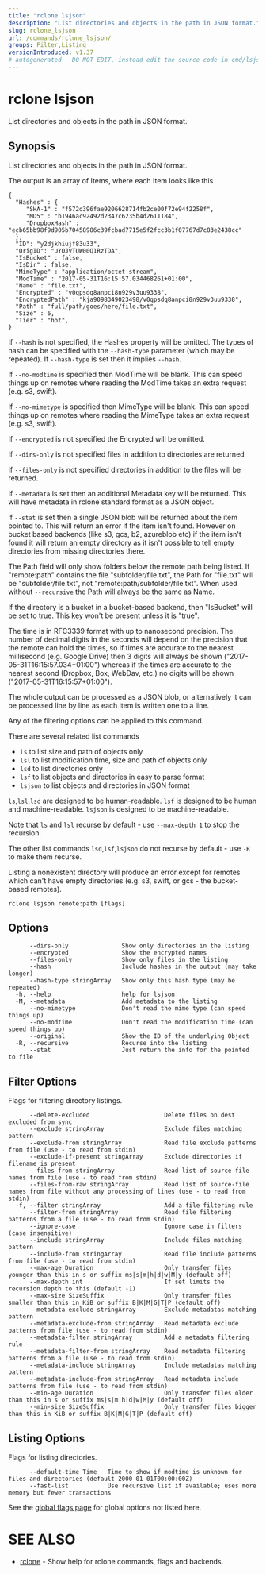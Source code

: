```yaml
---
title: "rclone lsjson"
description: "List directories and objects in the path in JSON format."
slug: rclone_lsjson
url: /commands/rclone_lsjson/
groups: Filter,Listing
versionIntroduced: v1.37
# autogenerated - DO NOT EDIT, instead edit the source code in cmd/lsjson/ and as part of making a release run "make commanddocs"
---
```

# rclone lsjson

List directories and objects in the path in JSON format.

## Synopsis

List directories and objects in the path in JSON format.

The output is an array of Items, where each Item looks like this

    {
      "Hashes" : {
         "SHA-1" : "f572d396fae9206628714fb2ce00f72e94f2258f",
         "MD5" : "b1946ac92492d2347c6235b4d2611184",
         "DropboxHash" : "ecb65bb98f9d905b70458986c39fcbad7715e5f2fcc3b1f07767d7c83e2438cc"
      },
      "ID": "y2djkhiujf83u33",
      "OrigID": "UYOJVTUW00Q1RzTDA",
      "IsBucket" : false,
      "IsDir" : false,
      "MimeType" : "application/octet-stream",
      "ModTime" : "2017-05-31T16:15:57.034468261+01:00",
      "Name" : "file.txt",
      "Encrypted" : "v0qpsdq8anpci8n929v3uu9338",
      "EncryptedPath" : "kja9098349023498/v0qpsdq8anpci8n929v3uu9338",
      "Path" : "full/path/goes/here/file.txt",
      "Size" : 6,
      "Tier" : "hot",
    }

If `--hash` is not specified, the Hashes property will be omitted. The
types of hash can be specified with the `--hash-type` parameter (which
may be repeated). If `--hash-type` is set then it implies `--hash`.

If `--no-modtime` is specified then ModTime will be blank. This can
speed things up on remotes where reading the ModTime takes an extra
request (e.g. s3, swift).

If `--no-mimetype` is specified then MimeType will be blank. This can
speed things up on remotes where reading the MimeType takes an extra
request (e.g. s3, swift).

If `--encrypted` is not specified the Encrypted will be omitted.

If `--dirs-only` is not specified files in addition to directories are
returned

If `--files-only` is not specified directories in addition to the files
will be returned.

If `--metadata` is set then an additional Metadata key will be returned.
This will have metadata in rclone standard format as a JSON object.

if `--stat` is set then a single JSON blob will be returned about the
item pointed to. This will return an error if the item isn't found.
However on bucket based backends (like s3, gcs, b2, azureblob etc) if
the item isn't found it will return an empty directory as it isn't
possible to tell empty directories from missing directories there.

The Path field will only show folders below the remote path being listed.
If "remote:path" contains the file "subfolder/file.txt", the Path for "file.txt"
will be "subfolder/file.txt", not "remote:path/subfolder/file.txt".
When used without `--recursive` the Path will always be the same as Name.

If the directory is a bucket in a bucket-based backend, then
"IsBucket" will be set to true. This key won't be present unless it is
"true".

The time is in RFC3339 format with up to nanosecond precision.  The
number of decimal digits in the seconds will depend on the precision
that the remote can hold the times, so if times are accurate to the
nearest millisecond (e.g. Google Drive) then 3 digits will always be
shown ("2017-05-31T16:15:57.034+01:00") whereas if the times are
accurate to the nearest second (Dropbox, Box, WebDav, etc.) no digits
will be shown ("2017-05-31T16:15:57+01:00").

The whole output can be processed as a JSON blob, or alternatively it
can be processed line by line as each item is written one to a line.

Any of the filtering options can be applied to this command.

There are several related list commands

  * `ls` to list size and path of objects only
  * `lsl` to list modification time, size and path of objects only
  * `lsd` to list directories only
  * `lsf` to list objects and directories in easy to parse format
  * `lsjson` to list objects and directories in JSON format

`ls`,`lsl`,`lsd` are designed to be human-readable.
`lsf` is designed to be human and machine-readable.
`lsjson` is designed to be machine-readable.

Note that `ls` and `lsl` recurse by default - use `--max-depth 1` to stop the recursion.

The other list commands `lsd`,`lsf`,`lsjson` do not recurse by default - use `-R` to make them recurse.

Listing a nonexistent directory will produce an error except for
remotes which can't have empty directories (e.g. s3, swift, or gcs -
the bucket-based remotes).


```
rclone lsjson remote:path [flags]
```

## Options

```
      --dirs-only               Show only directories in the listing
      --encrypted               Show the encrypted names
      --files-only              Show only files in the listing
      --hash                    Include hashes in the output (may take longer)
      --hash-type stringArray   Show only this hash type (may be repeated)
  -h, --help                    help for lsjson
  -M, --metadata                Add metadata to the listing
      --no-mimetype             Don't read the mime type (can speed things up)
      --no-modtime              Don't read the modification time (can speed things up)
      --original                Show the ID of the underlying Object
  -R, --recursive               Recurse into the listing
      --stat                    Just return the info for the pointed to file
```


## Filter Options

Flags for filtering directory listings.

```
      --delete-excluded                     Delete files on dest excluded from sync
      --exclude stringArray                 Exclude files matching pattern
      --exclude-from stringArray            Read file exclude patterns from file (use - to read from stdin)
      --exclude-if-present stringArray      Exclude directories if filename is present
      --files-from stringArray              Read list of source-file names from file (use - to read from stdin)
      --files-from-raw stringArray          Read list of source-file names from file without any processing of lines (use - to read from stdin)
  -f, --filter stringArray                  Add a file filtering rule
      --filter-from stringArray             Read file filtering patterns from a file (use - to read from stdin)
      --ignore-case                         Ignore case in filters (case insensitive)
      --include stringArray                 Include files matching pattern
      --include-from stringArray            Read file include patterns from file (use - to read from stdin)
      --max-age Duration                    Only transfer files younger than this in s or suffix ms|s|m|h|d|w|M|y (default off)
      --max-depth int                       If set limits the recursion depth to this (default -1)
      --max-size SizeSuffix                 Only transfer files smaller than this in KiB or suffix B|K|M|G|T|P (default off)
      --metadata-exclude stringArray        Exclude metadatas matching pattern
      --metadata-exclude-from stringArray   Read metadata exclude patterns from file (use - to read from stdin)
      --metadata-filter stringArray         Add a metadata filtering rule
      --metadata-filter-from stringArray    Read metadata filtering patterns from a file (use - to read from stdin)
      --metadata-include stringArray        Include metadatas matching pattern
      --metadata-include-from stringArray   Read metadata include patterns from file (use - to read from stdin)
      --min-age Duration                    Only transfer files older than this in s or suffix ms|s|m|h|d|w|M|y (default off)
      --min-size SizeSuffix                 Only transfer files bigger than this in KiB or suffix B|K|M|G|T|P (default off)
```

## Listing Options

Flags for listing directories.

```
      --default-time Time   Time to show if modtime is unknown for files and directories (default 2000-01-01T00:00:00Z)
      --fast-list           Use recursive list if available; uses more memory but fewer transactions
```

See the [global flags page](/flags/) for global options not listed here.

# SEE ALSO

* [rclone](/commands/rclone/)	 - Show help for rclone commands, flags and backends.

